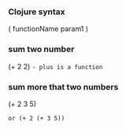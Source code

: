 ### Clojure syntax

( functionName param1 )

### sum two number

(+ 2 2) `- plus is a function`

### sum more that two numbers

(+ 2 3 5)

`or (+ 2 (+ 3 5))`
